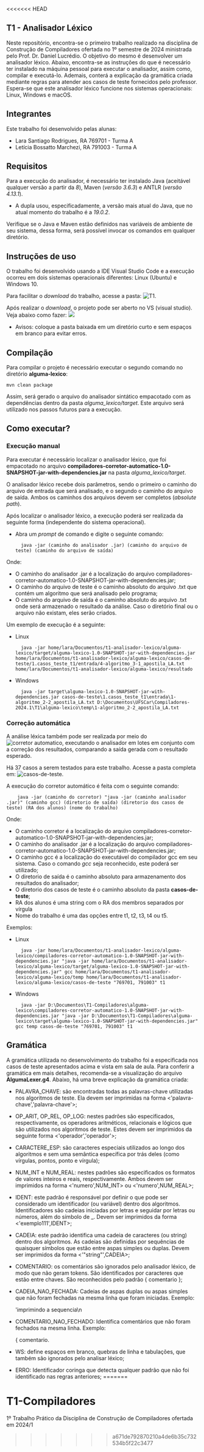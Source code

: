 <<<<<<< HEAD
## T1 - Analisador Léxico ##
Neste repositório, encontra-se o primeiro trabalho realizado na disciplina de Construção de Compiladores ofertada no 1º semestre de 2024 ministrada pelo Prof. Dr. Daniel Lucrédio.
O objetivo do mesmo é desenvolver um analisador léxico. Abaixo, encontra-se as instruções do que é necessário ter instalado na máquina pessoal para executar o analisador, assim como, compilar e executá-lo. Ademais, conterá a explicação da gramática criada mediante regras para atender aos casos de teste fornecidos pelo professor.
Espera-se que este analisador léxico funcione nos sistemas operacionais: Linux, Windows e macOS.

## Integrantes ##
Este trabalho foi desenvolvido pelas alunas:
- Lara Santiago Rodrigues, RA 769701 - Turma A
- Letícia Bossatto Marchezi, RA 791003 - Turma A

## Requisitos ##
Para a execução do analisador, é necessário ter instalado Java (aceitável qualquer versão a partir da *8*), Maven (*versão 3.6.3*) e ANTLR (*versão 4.13.1*).

- A dupla usou, especificadamente, a versão mais atual do Java, que no atual momento do trabalho é a *19.0.2*.

Verifique se o Java e Maven estão definidos nas variáveis de ambiente de seu sistema, dessa forma, será possível invocar os comandos em qualquer diretório.

## Instruções de uso ##
O trabalho foi desenvolvido usando a IDE Visual Studio Code e a execução ocorreu em dois sistemas operacionais diferentes: Linux (Ubuntu) e Windows 10.

Para facilitar o *download* do trabalho, acesse a pasta: ![T1](https://github.com/letMarchezi/T1-Construcao-Compiladores/tree/main).

Após realizar o *download*, o projeto pode ser aberto no VS (visual studio). Veja abaixo como fazer:
![](https://github.com/letMarchezi/T1/assets/110498717/c3dd0f2a-c792-4519-96a6-775352a1e38e)


* Avisos: coloque a pasta baixada em um diretório curto e sem espaços em branco para evitar erros.

## Compilação ##

Para compilar o projeto é necessário executar o segundo comando no diretório **alguma-lexico**:

	mvn clean package

Assim, será gerado o arquivo do analisador sintático empacotado com as dependências dentro da pasta _alguma\_lexico/target_. Este arquivo será utilizado nos passos futuros para a execução.

## Como executar? ##

### Execução manual ###
Para executar é necessário localizar o analisador léxico, que foi empacotado no arquivo **compiladores-corretor-automatico-1.0-SNAPSHOT-jar-with-dependencies.jar** na pasta _alguma\_lexico/target_. 

O analisador léxico recebe dois parâmetros, sendo o primeiro o caminho do arquivo de entrada que será analisado, e o segundo o caminho do arquivo de saída. Ambos os caminhos dos arquivos devem ser completos (*absolute path*). 

Após localizar o analisador léxico, a execução poderá ser realizada da seguinte forma (independente do sistema operacional).

* Abra um _prompt_ de comando e digite o seguinte comando:

		java -jar (caminho do analisador .jar) (caminho do arquivo de teste) (caminho do arquivo de saída)

Onde:
- O caminho do analisador .jar é a localização do arquivo compiladores-corretor-automatico-1.0-SNAPSHOT-jar-with-dependencies.jar;
- O caminho do arquivo de teste é o caminho absoluto do arquivo .txt que contém um algoritmo que será analisado pelo programa;
- O caminho do arquivo de saída é o caminho absoluto do arquivo .txt onde será armazenado o resultado da análise. Caso o diretório final ou o arquivo não existam, eles serão criados.

Um exemplo de execução é a seguinte:
- Linux

  		java -jar home/lara/Documentos/t1-analisador-lexico/alguma-lexico/target/alguma-lexico-1.0-SNAPSHOT-jar-with-dependencies.jar home/lara/Documentos/t1-analisador-lexico/alguma-lexico/casos-de-teste/1.casos_teste_t1/entrada/4-algoritmo_3-1_apostila_LA.txt home/lara/Documentos/t1-analisador-lexico/alguma-lexico/resultado

- Windows

		java -jar target\alguma-lexico-1.0-SNAPSHOT-jar-with-dependencies.jar casos-de-teste\1.casos_teste_t1\entrada\1-algoritmo_2-2_apostila_LA.txt D:\Documentos\UFSCar\Compiladores-2024.1\T1\alguma-lexico\temp\1-algoritmo_2-2_apostila_LA.txt


### Correção automática ###

A análise léxica também pode ser realizada por meio do ![corretor automatico](https://github.com/dlucredio/compiladores-corretor-automatico/tree/master), executando o analisador em lotes em conjunto com a correção dos resultados, comparando a saída gerada com o resultado esperado. 

Há 37 casos a serem testados para este trabalho. Acesse a pasta completa em: ![casos-de-teste](https://github.com/letMarchezi/T1-Construcao-Compiladores/tree/main/alguma-lexico/casos-de-teste/1.casos_teste_t1). 

A execução do corretor automático é feita com o seguinte comando:


		java -jar (caminho do corretor) "java -jar (caminho analisador .jar)" (caminho gcc) (diretorio de saída) (diretorio dos casos de teste) (RA dos alunos) (nome do trabalho)


Onde:
- O caminho corretor é a localização do arquivo compiladores-corretor-automatico-1.0-SNAPSHOT-jar-with-dependencies.jar;
- O caminho do analisador .jar é a localização do arquivo compiladores-corretor-automatico-1.0-SNAPSHOT-jar-with-dependencies.jar;
- O caminho gcc é a localização do executável do compilador gcc em seu sistema. Caso o comando *gcc* seja reconhecido, este poderá ser utilizado;
- O diretorio de saída é o caminho absoluto para armazenamento dos resultados do analisador;
- O diretorio dos casos de teste é o caminho absoluto da pasta **casos-de-teste**;
- RA dos alunos é uma string com o RA dos membros separados por vírgula
- Nome do trabalho é uma das opções entre t1, t2, t3, t4 ou t5. 

Exemplos:

- Linux

		java -jar home/lara/Documentos/t1-analisador-lexico/alguma-lexico/compiladores-corretor-automatico-1.0-SNAPSHOT-jar-with-dependencies.jar "java -jar home/lara/Documentos/t1-analisador-lexico/alguma-lexico/target/alguma-lexico-1.0-SNAPSHOT-jar-with-dependencies.jar" gcc home/lara/Documentos/t1-analisador-lexico/alguma-lexico/temp home/lara/Documentos/t1-analisador-lexico/alguma-lexico/casos-de-teste "769701, 791003" t1

- Windows

		java -jar D:\Documentos\T1-Compiladores\alguma-lexico\compiladores-corretor-automatico-1.0-SNAPSHOT-jar-with-dependencies.jar "java -jar D:\Documentos\T1-Compiladores\alguma-lexico\target\alguma-lexico-1.0-SNAPSHOT-jar-with-dependencies.jar" gcc temp casos-de-teste "769701, 791003" t1


## Gramática ##
A gramática utilizada no desenvolvimento do trabalho foi a especificada nos casos de teste apresentados acima e vista em sala de aula. Para conferir a gramática em mais detalhes, recomenda-se a visualização do arquivo **AlgumaLexer.g4**. Abaixo, há uma breve explicação da gramática criada:

- PALAVRA_CHAVE: são encontradas todas as palavras-chave utilizadas nos algoritmos de teste. Ela devem ser imprimidas na forma <'palavra-chave','palavra-chave'>;
- OP_ARIT, OP_REL, OP_LOG: nestes padrões são especificados, respectivamente, os operadores aritméticos, relacionais e lógicos que são utilizados nos algoritmos de teste. Estes devem ser imprimidos da seguinte forma <'operador','operador'>;
- CARACTERE_ESP: são caracteres especiais utilizados ao longo dos algoritmos e sem uma semântica específica por trás deles (como vírgulas, pontos, ponto e vírgula);
- NUM_INT e NUM_REAL: nestes padrões são especificados os formatos de valores inteiros e reais, respectivamente. Ambos devem ser imprimidos na forma <'numero',NUM_INT> ou <'numero',NUM_REAL>;
- IDENT: este padrão é responsável por definir o que pode ser considerado um identificador (ou variável) dentro dos algoritmos. Identificadores são cadeias iniciadas por letras e seguidar por letras ou números, além do símbolo de _. Devem ser imprimidos da forma <'exemplo111',IDENT>;
- CADEIA: este padrão identifica uma cadeia de caracteres (ou string) dentro dos algoritmos. As cadeias são definidas por sequências de quaisquer símbolos que estão entre aspas simples ou duplas. Devem ser imprimidos da forma <'"string"',CADEIA>;
- COMENTARIO: os comentários são ignorados pelo analisador léxico, de modo que não geram tokens. São identificados por caracteres que estão entre chaves. São reconhecidos pelo padrão { comentario };
- CADEIA_NAO_FECHADA: Cadeias de aspas duplas ou aspas simples que não foram fechadas na mesma linha que foram iniciadas. Exemplo:

	'imprimindo a sequencia\n
- COMENTARIO_NAO_FECHADO: Identifica comentários que não foram fechados na mesma linha. Exemplo:

	{ comentario. 
- WS: define espaços em branco, quebras de linha e tabulações, que também são ignorados pelo analisar léxico;
- ERRO: Identificador coringa que detecta qualquer padrão que não foi identificado nas regras anteriores;
=======
# T1-Compiladores
1º Trabalho Prático da Disciplina de Construção de Compiladores ofertada em 2024/1
>>>>>>> a671de792870210a4de6b35c732534b5f22c3477
